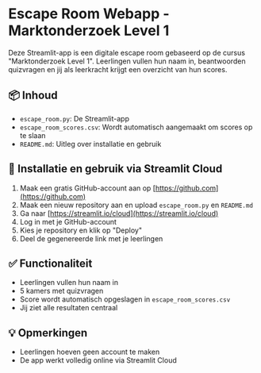 # Escape Room Webapp - Marktonderzoek Level 1

Deze Streamlit-app is een digitale escape room gebaseerd op de cursus "Marktonderzoek Level 1". Leerlingen vullen hun naam in, beantwoorden quizvragen en jij als leerkracht krijgt een overzicht van hun scores.

## 📦 Inhoud
- `escape_room.py`: De Streamlit-app
- `escape_room_scores.csv`: Wordt automatisch aangemaakt om scores op te slaan
- `README.md`: Uitleg over installatie en gebruik

## 🚀 Installatie en gebruik via Streamlit Cloud

1. Maak een gratis GitHub-account aan op [https://github.com](https://github.com)
2. Maak een nieuw repository aan en upload `escape_room.py` en `README.md`
3. Ga naar [https://streamlit.io/cloud](https://streamlit.io/cloud)
4. Log in met je GitHub-account
5. Kies je repository en klik op "Deploy"
6. Deel de gegenereerde link met je leerlingen

## ✅ Functionaliteit
- Leerlingen vullen hun naam in
- 5 kamers met quizvragen
- Score wordt automatisch opgeslagen in `escape_room_scores.csv`
- Jij ziet alle resultaten centraal

## 💡 Opmerkingen
- Leerlingen hoeven geen account te maken
- De app werkt volledig online via Streamlit Cloud
